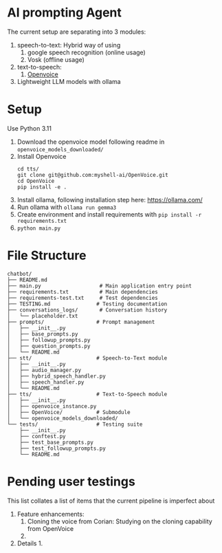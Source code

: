 # AI prompting Agent
The current setup are separating into 3 modules:
1. speech-to-text:
    Hybrid way of using 
    1. google speech recognition (online usage)
    2. Vosk (offline usage)
2. text-to-speech:
    1. [Openvoice](https://github.com/myshell-ai/OpenVoice/tree/main)
3. Lightweight LLM models with ollama

# Setup
Use Python 3.11
1. Download the openvoice model following readme in `openvoice_models_downloaded/`
2. Install Openvoice
    ```
    cd tts/
    git clone git@github.com:myshell-ai/OpenVoice.git
    cd OpenVoice
    pip install -e .
    ```
3. Install ollama, following installation step here: https://ollama.com/
4. Run ollama with `ollama run gemma3`
5. Create environment and install requirements with `pip install -r requirements.txt`
6. `python main.py`

# File Structure
```
chatbot/
├── README.md
├── main.py                   # Main application entry point
├── requirements.txt          # Main dependencies
├── requirements-test.txt     # Test dependencies
├── TESTING.md               # Testing documentation
├── conversations_logs/       # Conversation history
│   └── placeholder.txt
├── prompts/                 # Prompt management
│   ├── __init__.py
│   ├── base_prompts.py
│   ├── followup_prompts.py
│   ├── question_prompts.py
│   └── README.md
├── stt/                     # Speech-to-Text module
│   ├── __init__.py
│   ├── audio_manager.py
│   ├── hybrid_speech_handler.py
│   ├── speech_handler.py
│   └── README.md
├── tts/                     # Text-to-Speech module
│   ├── __init__.py
│   ├── openvoice_instance.py
│   ├── OpenVoice/           # Submodule
│   └── openvoice_models_downloaded/
└── tests/                   # Testing suite
    ├── __init__.py
    ├── conftest.py
    ├── test_base_prompts.py
    ├── test_followup_prompts.py
    └── README.md
```

# Pending user testings
This list collates a list of items that the current pipeline is imperfect about
1. Feature enhancements:
    1. Cloning the voice from Corian:
        Studying on the cloning capability from OpenVoice
    2. 
2. Details
    1. 
